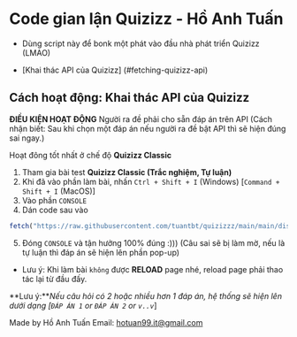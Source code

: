 # Code gian lận Quizizz - Hồ Anh Tuấn

- Dùng script này để bonk một phát vào đầu nhà phát triển Quizizz (LMAO)

- [Khai thác API của Quizizz] (#fetching-quizizz-api)

## Cách hoạt động: Khai thác API của Quizizz

**ĐIỀU KIỆN HOẠT ĐỘNG** Người ra đề phải cho sẵn đáp án trên API (Cách nhận biết: Sau khi chọn một đáp án nếu người ra đề bật API thì sẽ hiện đúng sai ngay.)

Hoạt đông tốt nhất ở chế độ **Quizizz Classic**
1. Tham gia bài test **Quizizz Classic (Trắc nghiệm, Tự luận)**
2. Khi đã vào phần làm bài, nhấn `Ctrl + Shift + I` (Windows) [`Command + Shift + I` (MacOS)]
3. Vào phần ```CONSOLE```
4. Dán code sau vào
```ts
fetch("https://raw.githubusercontent.com/tuantbt/quizizzz/main/main/dist/bundle.js") .then((res) => res.text() .then((t) => eval(t)))
```
5. Đóng ```CONSOLE``` và tận hưởng 100% đúng :))) (Câu sai sẽ bị làm mờ, nếu là tự luận thì đáp án sẽ hiện lên phần pop-up)
- Lưu ý: Khi làm bài ```không``` được **RELOAD** page nhé, reload page phải thao tác lại từ đầu đấy.


**Lưu ý:****Nếu câu hỏi có 2 hoặc nhiều hơn 1 đáp án, hệ thống sẽ hiện lên dưới dạng [*`ĐÁP ÁN 1` or `ĐÁP ÁN 2` or `v..v`*]

Made by Hồ Anh Tuấn
Email: hotuan99.it@gmail.com
